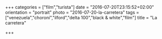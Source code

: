 +++
categories = ["film","turista"]
date = "2016-07-20T23:15:52+02:00"
orientation = "portrait"
photo = "2016-07-20-la-carretera"
tags = ["venezuela","choroní","ilford","delta 100","black & white","film"]
title = "La carretera"

+++
